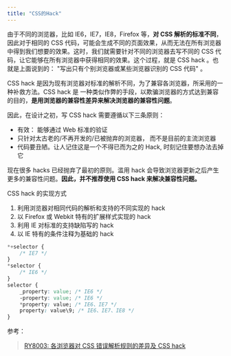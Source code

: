 ```yaml
---
title: "CSS的Hack"
---
```


由于不同的浏览器，比如 IE6，IE7，IE8，Firefox 等，**对 CSS 解析的标准不同**，因此对于相同的 CSS 代码，可能会生成不同的页面效果，从而无法在所有浏览器中得到我们想要的效果。这时，我们就需要针对不同的浏览器去写不同的 CSS 代码，让它能够在所有浏览器中获得相同的效果。这个过程，就是 CSS hack 。也就是上面说到的： "写出只有个别浏览器或某些浏览器识别的 CSS 代码" 。

CSS hack 是因为现有浏览器对标准的解析不同，为了兼容各浏览器，所采用的一种补救方法。CSS hack 是 一种类似作弊的手段，以欺骗浏览器的方式达到兼容的目的，**是用浏览器的兼容性差异来解决浏览器的兼容性问题**。

因此，在设计之初，写 CSS hack 需要遵循以下三条原则：

- 有效： 能够通过 Web 标准的验证
- 只针对太古老的/不再开发的/已被抛弃的浏览器， 而不是目前的主流浏览器
- 代码要丑陋。让人记住这是一个不得已而为之的 Hack, 时刻记住要想办法去掉它

现在很多 hacks 已经抛弃了最初的原则。滥用 hack 会导致浏览器更新之后产生更多的兼容性问题。**因此，并不推荐使用 CSS hack 来解决兼容性问题。**

CSS hack 的实现方式

1. 利用浏览器对相同代码的解析和支持的不同实现的 hack
2. 以 Firefox 或 Webkit 特有的扩展样式实现的 hack
3. 利用 IE 对标准的支持缺陷写的 hack
4. 以 IE 特有的条件注释为基础的 hack

```css
*+selector {
    /* IE7 */
}
*selector {
    /* IE6 */
}
selector {
    _property: value; /* IE6 */
    -property: value; /* IE6 */
    *property: value; /* IE6、IE7 */
    property: value\9; /* IE6、IE7、IE8 */
}
```

参考：
> [RY8003: 各浏览器对 CSS 错误解析规则的差异及 CSS hack](http://w3help.org/zh-cn/causes/RY8003)